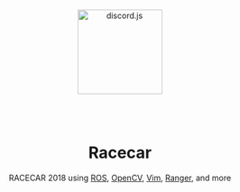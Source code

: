 <div align="center">
  <br />
  <p>
   <img src="https://avatars0.githubusercontent.com/u/16838827?s=200&v=4" width="150" alt="discord.js" />
  </p>

<br>
</br>

# Racecar
RACECAR 2018 using <a href="http://www.ros.org/about-ros/">ROS</a>, <a href="https://opencv.org/">OpenCV</a>, <a href="https://www.vim.org">Vim</a>, <a href="https://github.com/ranger/ranger">Ranger</a>, and more


</div>
